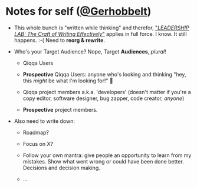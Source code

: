 ﻿
# Notes for self ([@Gerhobbelt](https://github.com/GerHobbelt))

- This whole bunch is "written while thinking" and therefor, ["*LEADERSHIP LAB: The Craft of Writing Effectively*"](https://www.youtube.com/watch?v=vtIzMaLkCaM) applies in full force. I know. It still happens.   :-(    Need to **reorg & rewrite**.

- Who's your Target Audience? Nope, Target **Audiences**, *plural*!

  + Qiqqa Users
  
  + **Prospective** Qiqqa Users: anyone who's looking and thinking "hey, this *might* be what I'm looking for!" :thinking:
  
  + Qiqqa project members a.k.a. 'developers' (doesn't matter if you're a copy editor, software designer, bug zapper, code creator, *anyone*)
  
  + **Prospective** project members.
  
- Also need to write down: 

  + Roadmap?
  
  + Focus on X?
  
  + Follow your own mantra: give people an opportunity to learn from my mistakes. Show what went wrong or could have been done better. Decisions and decision making.
  
  + ...
  
  
  


